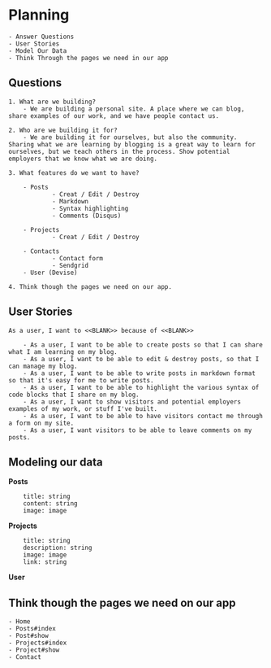 # Planning

	- Answer Questions
	- User Stories
	- Model Our Data
	- Think Through the pages we need in our app


## Questions

	1. What are we building?
		- We are building a personal site. A place where we can blog, share examples of our work, and we have people contact us.
	
	2. Who are we building it for?
		- We are building it for ourselves, but also the community. Sharing what we are learning by blogging is a great way to learn for ourselves, but we teach others in the process. Show potential employers that we know what we are doing.

	3. What features do we want to have?

		- Posts
				- Creat / Edit / Destroy
				- Markdown
				- Syntax highlighting
				- Comments (Disqus)

		- Projects
				- Creat / Edit / Destroy

		- Contacts
				- Contact form 
				- Sendgrid
		- User (Devise)

	4. Think though the pages we need on our app. 

 



## User Stories
	As a user, I want to <<BLANK>> because of <<BLANK>>

		- As a user, I want to be able to create posts so that I can share what I am learning on my blog.	
		- As a user, I want to be able to edit & destroy posts, so that I can manage my blog.	
		- As a user, I want to be able to write posts in markdown format so that it's easy for me to write posts.
		- As a user, I want to be able to highlight the various syntax of code blocks that I share on my blog.
		- As a user, I want to show visitors and potential employers examples of my work, or stuff I've built.
		- As a user, I want to be able to have visitors contact me through a form on my site.
		- As a user, I want visitors to be able to leave comments on my posts. 





## Modeling our data

**Posts**
	
		title: string
		content: string
		image: image

**Projects**
		
		title: string	
		description: string
		image: image
		link: string

**User**



## Think though the pages we need on our app

	- Home
	- Posts#index
	- Post#show
	- Projects#index
	- Project#show
	- Contact 

